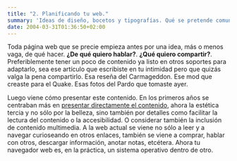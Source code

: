 ```yaml
---
title: "2. Planificando tu web."
summary: 'Ideas de diseño, bocetos y tipografías. Qué se pretende comunicar. Qué hemos aprendido de más de 30 años de la WWW.'
date: 2004-03-31T01:36:50+02:00
---
```


Toda página web que se precie empieza antes por una idea, más o menos vaga, de qué hacer. **¿De qué quiero hablar?**. **¿Qué quiero compartir?**. Preferiblemente tener un poco de contenido ya listo en otros soportes para adaptarlo, sea ese artículo que escribiste en tu intimidad pero que quizás valga la pena compartirlo. Esa reseña del Carmageddon. Ese mod que creaste para el Quake. Esas fotos del Pardo que tomaste ayer.

Luego viene cómo presentar este contenido. En los primeros años se centraban más en [presentar directamente el contenido](http://info.cern.ch/hypertext/WWW/TheProject.html), ahora la estética tercia y no sólo por la belleza, sino también por detalles como facilitar la lectura del contenido o la accesibilidad. O considerar también la inclusión de contenido multimedia. A la web actual se viene no sólo a leer y a navegar curioseando en otros enlaces, también se viene a comprar, hablar con otros, descargar información, anotar notas, etcétera. Ahora tu navegador web es, en la práctica, un sistema operativo dentro de otro. 